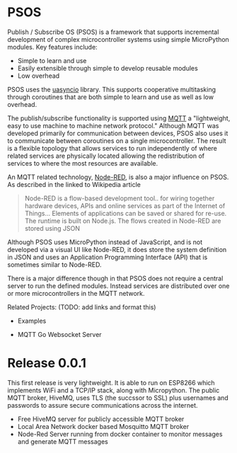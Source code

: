 # PSOS
Publish / Subscribe OS (PSOS) is a framework that supports incremental development of complex microcontroller systems using simple MicroPython modules. Key features include:
- Simple to learn and use
- Easily extensible through simple to develop reusable modules
- Low overhead

PSOS uses the [uasyncio](https://docs.micropython.org/en/latest/library/uasyncio.html) library. This supports cooperative multitasking through coroutines that are both simple to learn and use as well as low overhead.

The publish/subscribe functionality is supported using [MQTT](https://en.wikipedia.org/wiki/MQTT) a "lightweight, easy to use machine to machine network protocol." Although MQTT was developed primarily for communication between devices, PSOS also uses it to communicate between coroutines on a single microcontroller. The result is a flexible topology that allows services to run independently of where related services are physically located allowing the redistribution of services to where the most resources are available.

An MQTT related technology, [Node-RED](https://en.wikipedia.org/wiki/Node-RED), is also a major influence on PSOS. As described in the linked to Wikipedia article

> Node-RED is a flow-based development tool.. for wiring together hardware devices, APIs and online services as part of the Internet of Things... 
>Elements of applications can be saved or shared for re-use. The runtime is built on Node.js. The flows created in Node-RED are stored using JSON

Although PSOS uses MicroPython instead of JavaScript, and is not developed via a visual UI like Node-RED, it does store the system definition in JSON and uses an Application Programming Interface (API) that is sometimes similar to Node-RED. 

There is a major difference though in that PSOS does not require a central server to run the defined modules. Instead services are distributed over one or more microcontrollers in the MQTT network.

Related Projects:  (TODO: add links and format this)

  - Examples
  
  - MQTT Go Websocket Server
  
  

# Release 0.0.1
This first release is very lightweight. It is able to run on ESP8266 which implements WiFi and a TCP/IP stack, along with Micropython. The public MQTT broker, HiveMQ, uses TLS (the succssor to SSL) plus usernames and passwords to assure secure communications across the internet.

- Free HiveMQ server for publicly accessible MQTT broker
- Local Area Network docker based Mosquitto MQTT broker
- Node-Red Server running from docker container to monitor messages and generate MQTT messages


